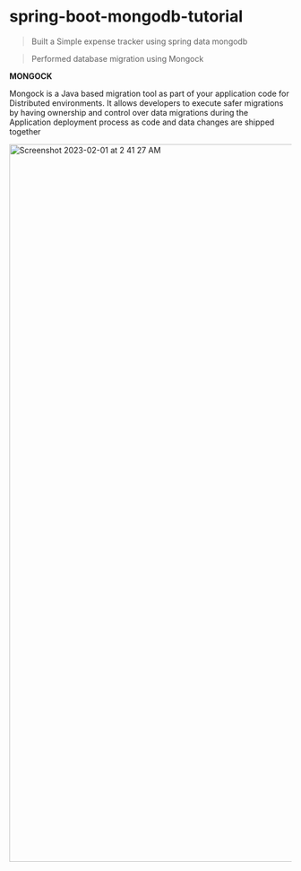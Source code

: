 # spring-boot-mongodb-tutorial
> Built a Simple expense tracker using spring data mongodb

> Performed database migration using Mongock




**MONGOCK**

Mongock is a Java based migration tool as part of your application code for Distributed environments. It allows developers to execute safer migrations by having ownership and control over data migrations during the Application deployment process as code and data changes are shipped together

<img width="1280" alt="Screenshot 2023-02-01 at 2 41 27 AM" src="https://user-images.githubusercontent.com/20769961/215884810-d2c12430-4838-41f5-a644-aa304d054172.png">

